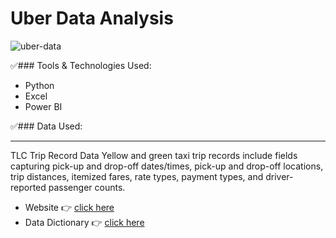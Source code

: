 # Uber Data Analysis

![uber-data](https://github.com/imakhilnaidu/uber-data-analysis/assets/84142821/2eb2e977-74f2-4c82-9cfe-4d8d50202f54)

✅### Tools & Technologies Used:
- Python
- Excel
- Power BI

✅### Data Used:
<hr />
<p>TLC Trip Record Data Yellow and green taxi trip records include fields capturing pick-up and drop-off dates/times, pick-up and drop-off locations, trip distances, itemized fares, rate types, payment types, and driver-reported passenger counts.</p>


- Website 👉 [click here](https://www.nyc.gov/site/tlc/about/tlc-trip-record-data.page)
- Data Dictionary 👉 [click here](https://www.nyc.gov/assets/tlc/downloads/pdf/data_dictionary_trip_records_yellow.pdf)
